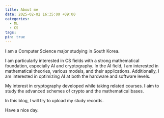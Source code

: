 ```yaml
---
title: About me
date: 2025-02-02 16:35:00 +09:00
categories:
  - ML
  - CS
tags: 
pin: true
---
```

I am a Computer Science major studying in South Korea.

I am particularly interested in CS fields with a strong mathematical foundation, especially AI and cryptography. In the AI field, I am interested in mathematical theories, various models, and their applications. Additionally, I am interested in optimizing AI at both the hardware and software levels. 

My interest in cryptography developed while taking related courses. I aim to study the advanced schemes of crypto and the mathematical bases.

In this blog, I will try to upload my study records.

Have a nice day.
